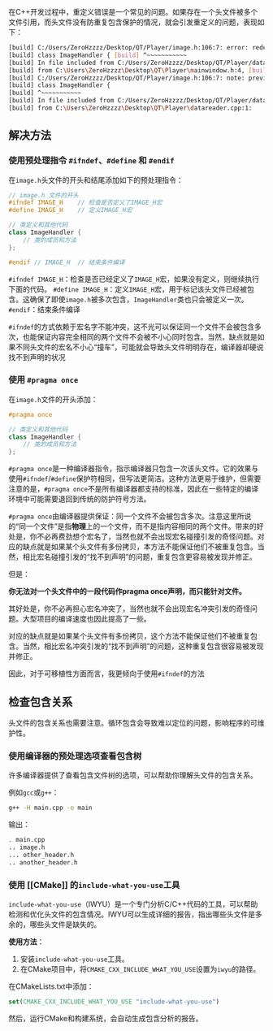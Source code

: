 在C++开发过程中，重定义错误是一个常见的问题。如果存在一个头文件被多个文件引用，而头文件没有防重复包含保护的情况，就会引发重定义的问题，表现如下：

```bash
[build] C:/Users/ZeroHzzzz/Desktop/QT/Player/image.h:106:7: error: redefinition of 'class ImageHandler'
[build] class ImageHandler { [build] ^~~~~~~~~~~~
[build] In file included from C:/Users/ZeroHzzzz/Desktop/QT/Player/datareader.h:3:0,
[build] from C:\Users\ZeroHzzzz\Desktop\QT\Player\mainwindow.h:4, [build] from C:\Users\ZeroHzzzz\Desktop\QT\Player\mainwindow.cpp:1:
[build] C:/Users/ZeroHzzzz/Desktop/QT/Player/image.h:106:7: note: previous definition of 'class ImageHandler'
[build] class ImageHandler {
[build] ^~~~~~~~~~~~
[build] In file included from C:/Users/ZeroHzzzz/Desktop/QT/Player/datareader.h:14:0,
[build] from C:\Users\ZeroHzzzz\Desktop\QT\Player\datareader.cpp:1:
```

## 解决方法

### 使用预处理指令 `#ifndef`、`#define` 和 `#endif`

在`image.h`头文件的开头和结尾添加如下的预处理指令：

```cpp
// image.h 文件的开头
#ifndef IMAGE_H    // 检查是否定义了IMAGE_H宏
#define IMAGE_H    // 定义IMAGE_H宏

// 类定义和其他代码
class ImageHandler {
    // 类的成员和方法
};

#endif // IMAGE_H  // 结束条件编译
```

`#ifndef IMAGE_H`：检查是否已经定义了`IMAGE_H`宏，如果没有定义，则继续执行下面的代码。
`#define IMAGE_H`：定义`IMAGE_H`宏，用于标记该头文件已经被包含。这确保了即使`image.h`被多次包含，`ImageHandler`类也只会被定义一次。
`#endif`：结束条件编译

`#ifndef`的方式依赖于宏名字不能冲突，这不光可以保证同一个文件不会被包含多次，也能保证内容完全相同的两个文件不会被不小心同时包含。当然，缺点就是如果不同头文件的宏名不小心“撞车”，可能就会导致头文件明明存在，编译器却硬说找不到声明的状况

### 使用 `#pragma once`

在`image.h`文件的开头添加：

```cpp
#pragma once

// 类定义和其他代码
class ImageHandler {
    // 类的成员和方法
};
```

`#pragma once`是一种编译器指令，指示编译器只包含一次该头文件。它的效果与使用`#ifndef`/`#define`保护符相同，但写法更简洁。这种方法更易于维护，但需要注意的是，`#pragma once`不是所有编译器都支持的标准，因此在一些特定的编译环境中可能需要退回到传统的防护符号方法。

`#pragma once`由编译器提供保证：同一个文件不会被包含多次。注意这里所说的“同一个文件”是指**物理**上的一个文件，而不是指内容相同的两个文件。带来的好处是，你不必再费劲想个宏名了，当然也就不会出现宏名碰撞引发的奇怪问题。对应的缺点就是如果某个头文件有多份拷贝，本方法不能保证他们不被重复包含。当然，相比宏名碰撞引发的“找不到声明”的问题，重复包含更容易被发现并修正。

但是：

**你无法对一个头文件中的一段代码作pragma once声明，而只能针对文件。**

其好处是，你不必再担心宏名冲突了，当然也就不会出现宏名冲突引发的奇怪问题。大型项目的编译速度也因此提高了一些。

对应的缺点就是如果某个头文件有多份拷贝，这个方法不能保证他们不被重复包含。当然，相比宏名冲突引发的“找不到声明”的问题，这种重复包含很容易被发现并修正。

因此，对于可移植性方面而言，我更倾向于使用`#ifndef`的方法

## 检查包含关系

头文件的包含关系也需要注意。循环包含会导致难以定位的问题，影响程序的可维护性。

### 使用编译器的预处理选项查看包含树

许多编译器提供了查看包含文件树的选项，可以帮助你理解头文件的包含关系。

例如`gcc`或`g++`：

```bash
g++ -H main.cpp -o main
```

输出：

```bash
. main.cpp
.. image.h
... other_header.h
.. another_header.h
```

### 使用 [[CMake]] 的`include-what-you-use`工具

`include-what-you-use`（IWYU）是一个专门分析C/C++代码的工具，可以帮助检测和优化头文件的包含情况。IWYU可以生成详细的报告，指出哪些头文件是多余的，哪些头文件是缺失的。

**使用方法**：

1. 安装`include-what-you-use`工具。
2. 在CMake项目中，将`CMAKE_CXX_INCLUDE_WHAT_YOU_USE`设置为`iwyu`的路径。

在CMakeLists.txt中添加：

```cmake
set(CMAKE_CXX_INCLUDE_WHAT_YOU_USE "include-what-you-use")
```

然后，运行CMake和构建系统，会自动生成包含分析的报告。
